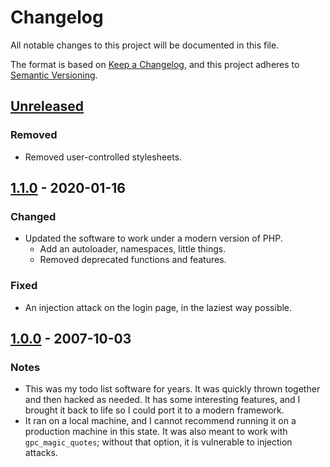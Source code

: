 # Changelog
All notable changes to this project will be documented in this file.

The format is based on [Keep a Changelog](https://keepachangelog.com/en/1.0.0/),
and this project adheres to [Semantic Versioning](https://semver.org/spec/v2.0.0.html).

## [Unreleased]
### Removed
- Removed user-controlled stylesheets.

## [1.1.0] - 2020-01-16
### Changed
- Updated the software to work under a modern version of PHP.
  - Add an autoloader, namespaces, little things.
  - Removed deprecated functions and features.

### Fixed
- An injection attack on the login page, in the laziest way possible.

## [1.0.0] - 2007-10-03
### Notes
- This was my todo list software for years.  It was quickly thrown together and
  then hacked as needed.  It has some interesting features, and I brought it
  back to life so I could port it to a modern framework.
- It ran on a local machine, and I cannot recommend running it on a production
  machine in this state.  It was also meant to work with `gpc_magic_quotes`;
  without that option, it is vulnerable to injection attacks.

[Unreleased]: https://github.com/dharple/todo-old/compare/v1.1.0...master
[1.1.0]: https://github.com/dharple/todo-old/compare/v1.0.0...v1.1.0
[1.0.0]: https://github.com/dharple/todo-old/releases/tag/v1.0.0
